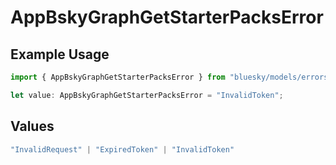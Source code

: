 # AppBskyGraphGetStarterPacksError

## Example Usage

```typescript
import { AppBskyGraphGetStarterPacksError } from "bluesky/models/errors";

let value: AppBskyGraphGetStarterPacksError = "InvalidToken";
```

## Values

```typescript
"InvalidRequest" | "ExpiredToken" | "InvalidToken"
```